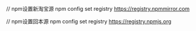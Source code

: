 // npm设置新淘宝源
npm config set registry https://registry.npmmirror.com

// npm设置回本源
npm config set registry https://registry.npmjs.org

